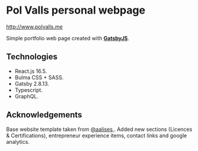 # Pol Valls personal webpage

[http://www.polvalls.me
](http://www.polvalls.me)

Simple portfolio web page created with [**GatsbyJS**](https://www.gatsbyjs.org).

## Technologies ##

- React.js 16.5.
- Bulma CSS + SASS.
- Gatsby 2.8.13.
- Typescript.
- GraphQL.

## Acknowledgements ##

Base website template taken from [@aalises
](https://github.com/aalises). Added new sections (Licences & Certifications), entrepreneur experience items, contact links and google analytics.

